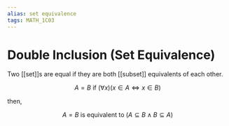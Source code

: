 ```yaml
---
alias: set equivalence
tags: MATH_1C03
---
```

# Double Inclusion (Set Equivalence)
Two [[set]]s are equal if they are both [[subset]] equivalents of each other. 

$$A=B \text{ if }(\forall x)(x\in A \Leftrightarrow x \in B)$$

then,

$$A=B \text{ is equivalent to }(A\subseteq B \wedge B \subseteq A)$$